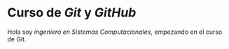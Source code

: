 # Curso de _Git_ y _GitHub_

Hola soy _ingeniero en Sistemas Computacionales_, empezando en el curso de Git. 